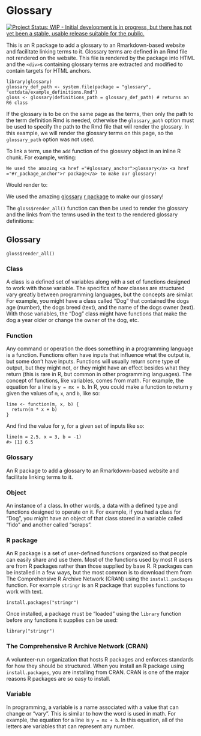 Glossary
========

[![Project Status: WIP - Initial development is in progress, but there
has not yet been a stable, usable release suitable for the
public.](http://www.repostatus.org/badges/latest/wip.svg)](http://www.repostatus.org/#wip)

This is an R package to add a glossary to an Rmarkdown-based website and
facilitate linking terms to it. Glossary terms are defined in an Rmd
file not rendered on the website. This file is rendered by the package
into HTML and the `<div>`s containing glossary terms are extracted and
modified to contain targets for HTML anchors.

    library(glossary)
    glossary_def_path <- system.file(package = "glossary", "extdata/example_definitions.Rmd")
    gloss <- glossary(definitions_path = glossary_def_path) # returns an R6 class

If the glossary is to be on the same page as the terms, then only the
path to the term definition Rmd is needed, otherwise the `glossary_path`
option must be used to specify the path to the Rmd file that will render
the glossary. In this example, we will render the glossary terms on this
page, so the `glossary_path` option was not used.

To link a term, use the `add` function of the glossary object in an
inline R chunk. For example, writing:

    We used the amazing <a href ="#glossary_anchor">glossary</a> <a href ="#r_package_anchor">r package</a> to make our glossary!

Would render to:

We used the amazing <a href ="#glossary_anchor">glossary</a>
<a href ="#r_package_anchor">r package</a> to make our glossary!

The `gloss$render_all()` function can then be used to render the
glossary and the links from the terms used in the text to the rendered
glossary definitions:

Glossary
--------

    gloss$render_all()

<h3>
<a class="glossary_anchor" id="class_anchor">Class</a>
</h3>
<p>
A class is a defined set of variables along with a set of functions
designed to work with those variable. The specifics of how classes are
structured vary greatly between programming languages, but the concepts
are similar. For example, you might have a class called “Dog” that
contained the dogs age (number), the dogs breed (text), and the name of
the dogs owner (text). With those variables, the “Dog” class might have
functions that make the dog a year older or change the owner of the dog,
etc.
</p>

<h3>
<a class="glossary_anchor" id="function_anchor">Function</a>
</h3>
<p>
Any command or operation the does something in a programming language is
a function. Functions often have inputs that influence what the output
is, but some don’t have inputs. Functions will usually return some type
of output, but they might not, or they might have an effect besides what
they return (this is rare in R, but common in other programming
languages). The concept of functions, like variables, comes from math.
For example, the equation for a line is <code>y = mx + b</code>. In R,
you could make a function to return <code>y</code> given the values of
<code>m</code>, <code>x</code>, and <code>b</code>, like so:
</p>
<pre class="r"><code>line &lt;- function(m, x, b) {
  return(m * x + b)
}</code></pre>
<p>
And find the value for y, for a given set of inputs like so:
</p>
<pre class="r"><code>line(m = 2.5, x = 3, b = -1)
#&gt; [1] 6.5</code></pre>

<h3>
<a class="glossary_anchor" id="glossary_anchor">Glossary</a>
</h3>
<p>
An R package to add a glossary to an Rmarkdown-based website and
facilitate linking terms to it.
</p>

<h3>
<a class="glossary_anchor" id="object_anchor">Object</a>
</h3>
<p>
An instance of a class. In other words, a data with a defined type and
functions designed to operate on it. For example, if you had a class for
“Dog”, you might have an object of that class stored in a variable
called “fido” and another called “scraps”.
</p>

<h3>
<a class="glossary_anchor" id="r_package_anchor">R package</a>
</h3>
<p>
An R package is a set of user-defined functions organized so that people
can easily share and use them. Most of the functions used by most R
users are from R packages rather than those supplied by base R. R
packages can be installed in a few ways, but the most common is to
download them from The Comprehensive R Archive Network (CRAN) using the
<code>install.packages</code> function. For example <code>stringr</code>
is an R package that supplies functions to work with text.
</p>
<pre class="r"><code>install.packages("stringr")</code></pre>
<p>
Once installed, a package must be “loaded” using the
<code>library</code> function before any functions it supplies can be
used:
</p>
<pre class="r"><code>library("stringr")</code></pre>

<h3>
<a class="glossary_anchor" id="the_comprehensive_r_archive_network_(cran)_anchor">The
Comprehensive R Archive Network (CRAN)</a>
</h3>
<p>
A volunteer-run organization that hosts R packages and enforces
standards for how they should be structured. When you install an R
package using <code>install.packages</code>, you are installing from
CRAN. CRAN is one of the major reasons R packages are so easy to
install.
</p>

<h3>
<a class="glossary_anchor" id="variable_anchor">Variable</a>
</h3>
<p>
In programming, a variable is a name associated with a value that can
change or “vary”. This is similar to how the word is used in math. For
example, the equation for a line is <code>y = mx + b</code>. In this
equation, all of the letters are variables that can represent any
number.
</p>
